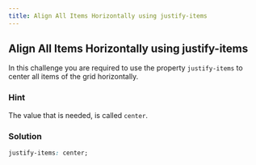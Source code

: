 ```yaml
---
title: Align All Items Horizontally using justify-items
---
```

## Align All Items Horizontally using justify-items

In this challenge you are required to use the property `justify-items` to center all items of the grid horizontally.

### Hint

The value that is needed, is called `center`.

### Solution

````css
justify-items: center;
````
